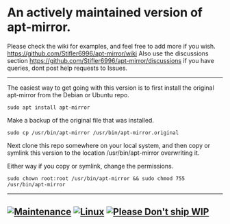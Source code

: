An actively maintained version of apt-mirror.
==========

Please check the wiki for examples, and feel free to add more if you wish. https://github.com/Stifler6996/apt-mirror/wiki
Also use the discussions section https://github.com/Stifler6996/apt-mirror/discussions if you have queries, dont post help requests to Issues.

---

The easiest way to get going with this version is to first install the original apt-mirror from the Debian or Ubuntu repo.

`sudo apt install apt-mirror`

Make a backup of the original file that was installed.

`sudo cp /usr/bin/apt-mirror /usr/bin/apt-mirror.original`

Next clone this repo somewhere on your local system, and then copy or symlink this version to the location /usr/bin/apt-mirror overwriting it.

Either way if you copy or symlink, change the permissions.

`sudo chown root:root /usr/bin/apt-mirror && sudo chmod 755 /usr/bin/apt-mirror`

---
[![Maintenance](https://img.shields.io/badge/Maintained%3F-yes-green.svg)](https://GitHub.com/Naereen/StrapDown.js/graphs/commit-activity)  [![Linux](https://svgshare.com/i/Zhy.svg)](https://svgshare.com/i/Zhy.svg)  [![Please Don't ship WIP](https://img.shields.io/badge/Please-Don't%20Ship%20WIP-yellow)](https://dont-ship.it/)
---

